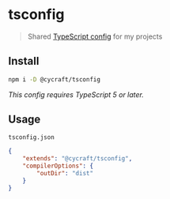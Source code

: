 # tsconfig

> Shared [TypeScript config](https://www.typescriptlang.org/docs/handbook/tsconfig-json.html) for my projects

## Install

```sh
npm i -D @cycraft/tsconfig
```

*This config requires TypeScript 5 or later.*

## Usage

`tsconfig.json`

```json
{
	"extends": "@cycraft/tsconfig",
	"compilerOptions": {
		"outDir": "dist"
	}
}
```
